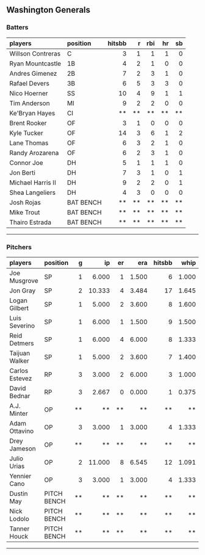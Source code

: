 ## Washington Generals

### Batters

 
|players           |position  | hitsbb|  r| rbi| hr| sb| 
|:-----------------|:---------|------:|--:|---:|--:|--:| 
|Willson Contreras |C         |      3|  1|   1|  1|  0| 
|Ryan Mountcastle  |1B        |      4|  2|   1|  0|  0| 
|Andres Gimenez    |2B        |      7|  2|   3|  1|  0| 
|Rafael Devers     |3B        |      6|  5|   3|  3|  0| 
|Nico Hoerner      |SS        |     10|  4|   9|  1|  1| 
|Tim Anderson      |MI        |      9|  2|   2|  0|  0| 
|Ke'Bryan Hayes    |CI        |     **| **|  **| **| **| 
|Brent Rooker      |OF        |      3|  1|   0|  0|  0| 
|Kyle Tucker       |OF        |     14|  3|   6|  1|  2| 
|Lane Thomas       |OF        |      6|  3|   2|  1|  0| 
|Randy Arozarena   |OF        |      6|  2|   3|  1|  0| 
|Connor Joe        |DH        |      5|  1|   1|  1|  0| 
|Jon Berti         |DH        |      7|  3|   1|  0|  1| 
|Michael Harris II |DH        |      9|  2|   2|  0|  1| 
|Shea Langeliers   |DH        |      4|  3|   0|  0|  0| 
|Josh Rojas        |BAT BENCH |     **| **|  **| **| **| 
|Mike Trout        |BAT BENCH |     **| **|  **| **| **| 
|Thairo Estrada    |BAT BENCH |     **| **|  **| **| **| 


* * *

### Pitchers

 
|players        |position    |  g|     ip| er|   era| hitsbb|  whip| so|  w| sv| 
|:--------------|:-----------|--:|------:|--:|-----:|------:|-----:|--:|--:|--:| 
|Joe Musgrove   |SP          |  1|  6.000|  1| 1.500|      6| 1.000|  7|  1|  0| 
|Jon Gray       |SP          |  2| 10.333|  4| 3.484|     17| 1.645|  8|  0|  0| 
|Logan Gilbert  |SP          |  1|  5.000|  2| 3.600|      8| 1.600|  5|  1|  0| 
|Luis Severino  |SP          |  1|  6.000|  1| 1.500|      9| 1.500|  3|  0|  0| 
|Reid Detmers   |SP          |  1|  6.000|  4| 6.000|      8| 1.333|  6|  0|  0| 
|Taijuan Walker |SP          |  1|  5.000|  2| 3.600|      7| 1.400|  3|  1|  0| 
|Carlos Estevez |RP          |  3|  3.000|  2| 6.000|      3| 1.000|  2|  1|  0| 
|David Bednar   |RP          |  3|  2.667|  0| 0.000|      1| 0.375|  4|  0|  1| 
|A.J. Minter    |OP          | **|     **| **|    **|     **|    **| **| **| **| 
|Adam Ottavino  |OP          |  3|  3.000|  1| 3.000|      4| 1.333|  0|  0|  0| 
|Drey Jameson   |OP          | **|     **| **|    **|     **|    **| **| **| **| 
|Julio Urias    |OP          |  2| 11.000|  8| 6.545|     12| 1.091|  9|  1|  0| 
|Yennier Cano   |OP          |  3|  3.000|  1| 3.000|      4| 1.333|  2|  0|  0| 
|Dustin May     |PITCH BENCH | **|     **| **|    **|     **|    **| **| **| **| 
|Nick Lodolo    |PITCH BENCH | **|     **| **|    **|     **|    **| **| **| **| 
|Tanner Houck   |PITCH BENCH | **|     **| **|    **|     **|    **| **| **| **| 


* * *


